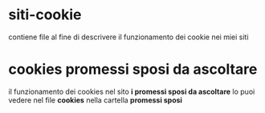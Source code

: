 # siti-cookie
contiene file al fine di descrivere il funzionamento dei cookie nei miei siti
# cookies promessi sposi da ascoltare
il funzionamento dei cookies nel sito **i promessi sposi da ascoltare** lo puoi vedere nel file **cookies** nella cartella **promessi sposi**
